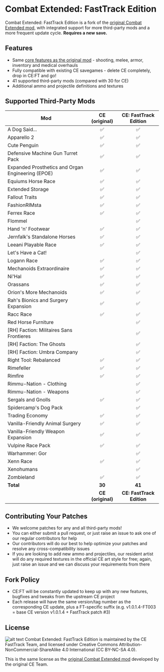 # Combat Extended: FastTrack Edition
Combat Extended: FastTrack Edition is a fork of the [original Combat Extended mod](https://github.com/NoImageAvailable/CombatExtended/), with integrated support for more third-party mods and a more frequent update cycle. **Requires a new save.**

## Features
- Same [core features as the original mod](https://github.com/NoImageAvailable/CombatExtended/blob/master/README.md) - shooting, melee, armor, inventory and medical overhauls
- Fully compatible with existing CE savegames - delete CE completely, drop in CE:FT and go!
- 41 supported third-party mods (compared with 30 for CE)
- Additional ammo and projectile definitions and textures

## Supported Third-Party Mods
Mod | CE (original) | CE: FastTrack Edition
--- | :---: | :---:
A Dog Said... 										| &#x2705; 	| &#x2705;
Apparello 2 										| &#x2705; 	| &#x2705;
Cute Penguin 										| &#x2705; 	| &#x2705;
Defensive Machine Gun Turret Pack 					| &#x2705; 	| &#x2705;
Expanded Prosthetics and Organ Engineering (EPOE) 	| &#x2705; 	| &#x2705;
Equiums Horse Race 								| &#x2705; 	| &#x2705;
Extended Storage 									| &#x2705; 	| &#x2705;
Fallout Traits 									| &#x2705; 	| &#x2705;
FashionRIMsta 										| &#x2705; 	| &#x2705;
Ferrex Race 										| &#x2705; 	| &#x2705;
Flommel 											|  			| &#x2705;
Hand 'n' Footwear 									| &#x2705; 	| &#x2705;
Jernfalk's Standalone Horses 						| &#x2705; 	| &#x2705;
Leeani Playable Race 								| &#x2705; 	| &#x2705;
Let's Have a Cat! 									|  			| &#x2705;
Logann Race 										| &#x2705; 	| &#x2705;
Mechanoids Extraordinaire 							| &#x2705; 	| &#x2705;
Ni'Hal 											| &#x2705; 	| &#x2705;
Orassans 											| &#x2705; 	| &#x2705;
Orion's More Mechanoids 							| &#x2705; 	| &#x2705;
Rah's Bionics and Surgery Expansion 				| &#x2705; 	| &#x2705;
Racc Race 											| &#x2705; 	| &#x2705;
Red Horse Furniture								|  			| &#x2705;
[RH] Faction: Militaires Sans Frontieres 			|  			| &#x2705;
[RH] Faction: The Ghosts 							|  			| &#x2705;
[RH] Faction: Umbra Company 						|  			| &#x2705;
Right Tool: Rebalanced 							| &#x2705; 	| &#x2705;
Rimefeller 										| &#x2705; 	| &#x2705;
Rimfire 											| &#x2705; 	| &#x2705;
Rimmu-Nation - Clothing 							|  			| &#x2705;
Rimmu-Nation - Weapons 							|  			| &#x2705;
Sergals and Gnolls 								| &#x2705; 	| &#x2705;
Spidercamp's Dog Pack 								|  			| &#x2705;
Trading Economy 									| &#x2705; 	| &#x2705;
Vanilla-Friendly Animal Surgery 					| &#x2705; 	| &#x2705;
Vanilla-Friendly Weapon Expansion 					| &#x2705; 	| &#x2705;
Vulpine Race Pack 									| &#x2705; 	| &#x2705;
Warhammer: Gor 									|  			| &#x2705;
Xenn Race 											| &#x2705; 	| &#x2705;
Xenohumans 										|  			| &#x2705;
Zombieland 										| &#x2705; 	| &#x2705;
**Total** | **30** | **41**
&nbsp; | **CE (original)** | **CE: FastTrack Edition**

## Contributing Your Patches
- We welcome patches for any and all third-party mods!
- You can either submit a pull request, or just raise an issue to ask one of our regular contributors for help
- Our contributors will do our best to help optimize your patches and resolve any cross-compatibility issues
- If you are looking to add new ammo and projectiles, our resident artist will do any required textures in the official CE art style for free; again, just raise an issue and we can discuss your requirements from there

## Fork Policy
- CE:FT will be constantly updated to keep up with any new features, bugfixes and tweaks from the upstream CE project
- Each release will have the same version/tag number as the corresponding CE update, plus a FT-specific suffix (e.g. v1.0.1.4-FT003 = base CE version v1.0.1.4 + FastTrack patch #3)

## License
![alt text](https://mirrors.creativecommons.org/presskit/buttons/88x31/png/by-nc-sa.png "Attribution-NonCommercial-ShareAlike 4.0 International (CC BY-NC-SA 4.0)")
Combat Extended: FastTrack Edition is maintained by the CE FastTrack Team, and licensed under Creative Commons Attribution-NonCommercial-ShareAlike 4.0 International (CC BY-NC-SA 4.0).

This is the same license as the [original Combat Extended mod](https://github.com/NoImageAvailable/CombatExtended/) developed by the original CE Team.